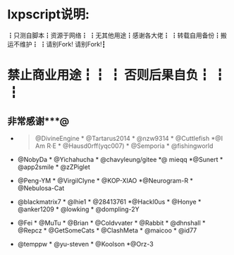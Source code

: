 # lxpscript说明:
┇只测自脚本┇资源于网络┇
┇无其他用途┇感谢各大佬┇
┇转载自用备份┇搬运不维护┇
┇请别Fork!  请别Fork!┇ 
# 禁止商业用途┇┇ ┇  否则后果自负┇ ┇ ┇

##  非常感谢***@
+ > @DivineEngine *  @Tartarus2014 * @nzw9314 * @Cuttlefish *@I Am R·E * @Hausd0rff(yqc007) * @Semporia * @fishingworld

+ @NobyDa * @Yichahucha * @chavyleung/gitee *@ mieqq *@Sunert * @app2smile * @zZPiglet

+ @Peng-YM * @VirgilClyne * @KOP-XIAO *@Neurogram-R * @Nebulosa-Cat

+ @blackmatrix7 * @lhie1 * @28413761 *@Hackl0us * @Honye * @anker1209 * @lowking * @dompling-2Y

+ @Fei * @MuTu * @Brian * @Coldvvater * @Rabbit * @dhnshall * @Repcz * @GetSomeCats * @ClashMeta * @maicoo * @id77

+ @temppw * @yu-steven * @Koolson *@Orz-3

